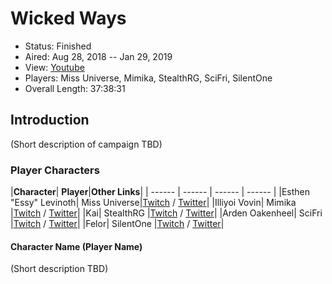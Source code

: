 # Wicked Ways

* Status: Finished
* Aired: Aug 28, 2018 -- Jan 29, 2019
* View: [Youtube](https://www.youtube.com/watch?v=5rgjfNFD9s4&list=PLfASEnzB7i1axfQIPHycyIG7rDuV049h-)
* Players: Miss Universe, Mimika, StealthRG, SciFri, SilentOne
* Overall Length: 37:38:31

## Introduction

(Short description of campaign TBD)

### Player Characters

|**Character**| **Player**|**Other Links**|
| ------ | ------ | ------ | ------ |
|Esthen "Essy" Levinoth| Miss Universe|[Twitch](https://www.twitch.tv/Miss_Universe) / [Twitter](https://twitter.com/InvaderCristi)|
|Illiyoi Vovin| Mimika |[Twitch](https://www.twitch.tv/Mimika) / [Twitter](https://twitter.com/Mimika____)|
|Kai| StealthRG |[Twitch](https://www.twitch.tv/stealthrg) / [Twitter](https://twitter.com/StealthRG)|
|Arden Oakenheel| SciFri |[Twitch](https://www.twitch.tv/scifri) / [Twitter](https://twitter.com/scifritv)|
|Felor| SilentOne |[Twitch](https://www.twitch.tv/iamthesilentone) / [Twitter](https://twitter.com/silentonetweets)|

#### Character Name (Player Name)

(Short description TBD)
